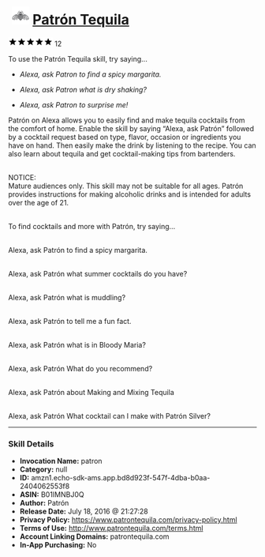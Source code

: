 # &nbsp;<img src="skill_icon" alt="Patrón Tequila icon" width="36"> [Patrón Tequila](http://alexa.amazon.com/#skills/amzn1.echo-sdk-ams.app.bd8d923f-547f-4dba-b0aa-2404062553f8)
![5 stars](../../images/ic_star_black_18dp_1x.png)![5 stars](../../images/ic_star_black_18dp_1x.png)![5 stars](../../images/ic_star_black_18dp_1x.png)![5 stars](../../images/ic_star_black_18dp_1x.png)![5 stars](../../images/ic_star_black_18dp_1x.png) 12

To use the Patrón Tequila skill, try saying...

* *Alexa, ask Patron to find a spicy margarita.*

* *Alexa, ask Patron what is dry shaking?*

* *Alexa, ask Patron to surprise me!*

Patrón on Alexa allows you to easily find and make tequila cocktails from the comfort of home. Enable the skill by saying “Alexa, ask Patrón” followed by a cocktail request based on type, flavor, occasion or ingredients you have on hand. Then easily make the drink by listening to the recipe. You can also learn about tequila and get cocktail-making tips from bartenders.<br><br>

NOTICE: <br>
Mature audiences only. This skill may not be suitable for all ages. Patrón provides instructions for making alcoholic drinks and is intended for adults over the age of 21.<br><br>

To find cocktails and more with Patrón, try saying…<br><br>

Alexa, ask Patrón to find a spicy margarita.<br><br>

Alexa, ask Patrón what summer cocktails do you have?<br><br>

Alexa, ask Patrón what is muddling?<br><br>

Alexa, ask Patrón to tell me a fun fact.<br><br>

Alexa, ask Patrón what is in Bloody Maria?<br><br>

Alexa, ask Patrón What do you recommend?<br><br>

Alexa, ask Patrón about Making and Mixing Tequila<br><br>

Alexa, ask Patrón What cocktail can I make with Patrón Silver?

***

### Skill Details

* **Invocation Name:** patron
* **Category:** null
* **ID:** amzn1.echo-sdk-ams.app.bd8d923f-547f-4dba-b0aa-2404062553f8
* **ASIN:** B01IMNBJ0Q
* **Author:** Patrón
* **Release Date:** July 18, 2016 @ 21:27:28
* **Privacy Policy:** https://www.patrontequila.com/privacy-policy.html
* **Terms of Use:** http://www.patrontequila.com/terms.html
* **Account Linking Domains:** patrontequila.com
* **In-App Purchasing:** No
